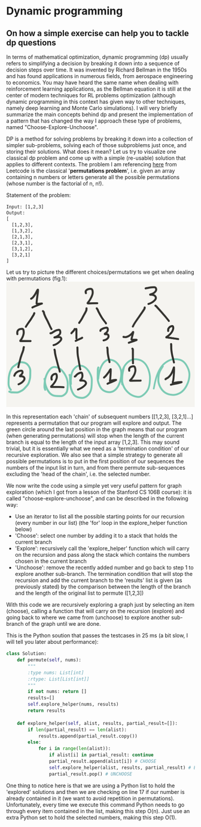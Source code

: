 # Dynamic programming
## On how a simple exercise can help you to tackle dp questions

In terms of mathematical optimization, dynamic programming (dp) usually refers to simplifying a decision by breaking it down into a sequence of decision steps over time. It was invented by Richard Bellman in the 1950s and has found applications in numerous fields, from aerospace engineering to economics.
You may have heard the same name when dealing with reinforcement learning applications, as the Bellman equation it is still at the center of modern techniques for RL problems optimization (although dynamic programming in this context has given way to other techniques, namely deep learning and Monte Carlo simulations).
I will very briefly summarize the main concepts behind dp and present the implementation of a pattern that has changed the way I approach these type of problems, named "Choose-Explore-Unchoose".

DP is a method for solving problems by breaking it down into a collection of simpler sub-problems, solving each of those subproblems just once, and storing their solutions. What does it mean? Let us try to visualize one classical dp problem and come up with a simple (re-usable) solution that applies to different contexts.
The problem I am referencing [here](https://leetcode.com/problems/permutations/description/) from Leetcode is the classical '**permutations problem**', i.e. given an array containing n numbers or letters generate all the possible permutations (whose number is the factorial of n, n!).

Statement of the problem:
```
Input: [1,2,3]
Output:
[
  [1,2,3],
  [1,3,2],
  [2,1,3],
  [2,3,1],
  [3,1,2],
  [3,2,1]
]
```
Let us try to picture the different choices/permutations we get when dealing with permutations (fig.1):
<img src="dp_choose_explore/54692.jpg" alt="Image not found" width="600"/>

In this representation each 'chain' of subsequent numbers [[1,2,3], [3,2,1]...] represents a permutation that our program will explore and output. The green circle around the last position in the graph means that our program (when generating permutations) will stop when the length of the current branch is equal to the length of the input array [1,2,3]. This may sound trivial, but it is essentially what we need as a 'termination condition' of our recursive exploration.
We also see that a simple strategy to generate all possible permutations is to put in the first position of our sequences the numbers of the input list in turn, and from there permute sub-sequences excluding the 'head of the chain', i.e. the selected number.

We now write the code using a simple yet very useful pattern for graph exploration (which I got from a lesson of the Stanford CS 106B course): it is called "choose-explore-unchoose", and can be described in the following way:
- Use an iterator to list all the possible starting points for our recursion (every number in our list) (the 'for' loop in the explore_helper function below)
- 'Choose': select one number by adding it to a stack that holds the current branch 
- 'Explore': recursively call the 'explore_helper' function which will carry on the recursion and pass along the stack which contains the numbers chosen in the current branch
- 'Unchoose': remove the recently added number and go back to step 1 to explore another sub-branch.
The termination condition that will stop the recursion and add the current branch to the 'results' list is given (as previously stated) by the comparison between the length of the branch and the length of the original list to permute ([1,2,3])

With this code we are recursively exploring a graph just by selecting an item (choose), calling a function that will carry on the recursion (explore) and going back to where we came from (unchoose) to explore another sub-branch of the graph until we are done.

This is the Python soution that passes the testcases in 25 ms (a bit slow, I will tell you later about performance):
```python
class Solution:
    def permute(self, nums):
        """
        :type nums: List[int]
        :rtype: List[List[int]]
        """
        if not nums: return []
        results=[]
        self.explore_helper(nums, results)
        return results
 
    def explore_helper(self, alist, results, partial_result=[]):
        if len(partial_result) == len(alist):
            results.append(partial_result.copy())
        else:
            for i in range(len(alist)):
                if alist[i] in partial_result: continue
                partial_result.append(alist[i]) # CHOOSE
                self.explore_helper(alist, results, partial_result) # EXPLORE
                partial_result.pop() # UNCHOOSE
```
One thing to notice here is that we are using a Python list to hold the 'explored' solutions and then we are checking on line 17 if our number is already contained in it (we want to avoid repetition in permutations). Unfortunately, every time we execute this command Python needs to go through every item contained in the list, making this step O(n). Just use an extra Python set to hold the selected numbers, making this step O(1).
